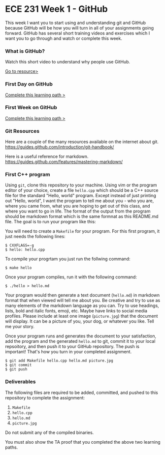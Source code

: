# ECE 231 Week 1 - GitHub

This week I want you to start using and understanding git and GitHub because GitHub will
be how you will turn in all of your assignments going forward. GitHub has several short
training videos and exercises which I want you to go through and watch or complete this week.


### What is GitHub?

Watch this short video to understand why people use GitHub.

[Go to resource>](https://youtu.be/w3jLJU7DT5E)


### First Day on GitHub

[Complete this learning path >](https://lab.github.com/githubtraining/paths/first-day-on-github)


### First Week on GitHub

[Complete this learning path >](https://lab.github.com/githubtraining/paths/first-week-on-github)

### Git Resources

Here are a couple of the many resources available on the internet about git.
https://guides.github.com/introduction/git-handbook/

Here is a useful reference for markdown.
https://guides.github.com/features/mastering-markdown/


### First C++ program

Using `git`, clone this repository to your machine. Using vim or the program editor of your choice, create
a file `hello.cpp` which should be a C++ source file for the standard "Hello, world" program. Except instead
of just printing out "Hello, world", I want the program to tell me about you - who you are, where you came
from, what you are hoping to get out of this class, and where you want to go in life. The format of the output
from the program should be markdown format which is the same formnat as this README.md file. The goal is to run
your program like this:

You will need to create a `Makefile` for your program. For this first program, it just needs the following lines:

    $ CXXFLAGS=-g
    $ hello: hello.cpp

To compile your progrtam you just run the follwing command:

    $ make hello

Once your program compiles, run it with the following command:

    $ ./hello > hello.md
  
Your program would then generate a text document (`hello.md`) in markdown format that when viewed will tell me
about you. Be creative and try to use as many elements of the markdown language as you can. Try to use
headings, lists, bold and italic fonts, emoji, etc. Maybe have links to social media profiles. Please include
at least one image (`picture.jpg`) that the document will display. It can be a picture of you, your dog, or
whatever you like. Tell me your story.

Once your program runs and generates the document to your satisfaction, add the program and the generated
`hello.md` to git, commit it to your local repsoitory, and then push it to your GitHub repository. The push is
important! That's how you turn in your completed assignment.

    $ git add Makefile hello.cpp hello.md picture.jpg
    $ git commit
    $ git push

### Deliverables

The following files are required to be added, committed, and pushed to this repository to complete the
assignment:

  1. `Makefile`
  1. `hello.cpp`
  1. `hello.md`
  1. `picture.jpg`

Do not submit any of the compiled binaries.

You must also show the TA proof that you completed the above two learning paths.
